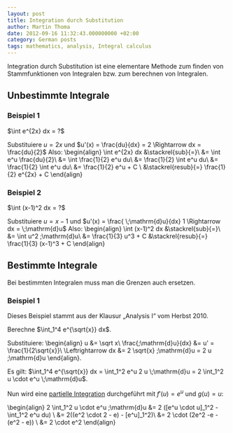 ```yaml
---
layout: post
title: Integration durch Substitution
author: Martin Thoma
date: 2012-09-16 11:32:43.000000000 +02:00
category: German posts
tags: mathematics, analysis, Integral calculus
---
```

Integration durch Substitution ist eine elementare Methode zum finden von Stammfunktionen von Integralen bzw. zum berechnen von Integralen.

<h2>Unbestimmte Integrale</h2>
<h3>Beispiel 1</h3>
$\int e^{2x} dx = ?$

Substituiere $u = 2x$ und $u'(x) = \frac{du}{dx} = 2 \Rightarrow dx = \frac{du}{2}$
Also:
\begin{align}
\int e^{2x} dx &\stackrel{sub}{=}\\
&= \int e^u \frac{du}{2}\\
&= \int \frac{1}{2} e^u du\\
&= \frac{1}{2} \int e^u du\\
&= \frac{1}{2} \int e^u du\\
&= \frac{1}{2} e^u + C \\
&\stackrel{resub}{=} \frac{1}{2} e^{2x} + C 
\end{align}

<h3>Beispiel 2</h3>
$\int (x-1)^2 dx = ?$

Substituiere $u = x-1$ und $u'(x) = \frac{ \;\mathrm{d}u}{dx} 1 \Rightarrow dx =  \;\mathrm{d}u$
Also:
\begin{align}
\int (x-1)^2 dx &\stackrel{sub}{=}\\
&= \int u^2 \;\mathrm{d}u\\
&= \frac{1}{3} u^3 + C
&\stackrel{resub}{=} \frac{1}{3} (x-1)^3 + C
\end{align}

<h2>Bestimmte Integrale</h2>
Bei bestimmten Integralen muss man die Grenzen auch ersetzen.

<h3>Beispiel 1</h3>
Dieses Beispiel stammt aus der Klausur &bdquo;Analysis I&ldquo; vom Herbst 2010.

Berechne $\int_1^4 e^{\sqrt{x}} dx$.

Substituiere:
\begin{align}
u  &= \sqrt x\\
\frac{\;\mathrm{d}u}{dx} &= u' = \frac{1}{2\sqrt{x}}\\
\Leftrightarrow dx &= 2 \sqrt{x} \;\mathrm{d}u = 2 u \;\mathrm{d}u
\end{align}.

Es gilt:
$\int_1^4 e^{\sqrt{x}} dx = \int_1^2 e^u 2 u \;\mathrm{d}u = 2 \int_1^2 u \cdot e^u \;\mathrm{d}u$.

Nun wird eine <a href="../partielle-integration/" title="Partielle Integration">partielle Integration</a> durchgef&uuml;hrt mit $f'(u)=e^u$ und $g(u)=u$:

\begin{align}
2 \int_1^2 u \cdot e^u \;\mathrm{d}u &= 2 ([e^u \cdot u]_1^2 - \int_1^2 e^u du) \\
&= 2((e^2 \cdot 2 - e) - [e^u]_1^2)\\ 
&= 2 \cdot (2e^2 -e - (e^2 - e)) \\
&= 2 \cdot e^2
\end{align}
